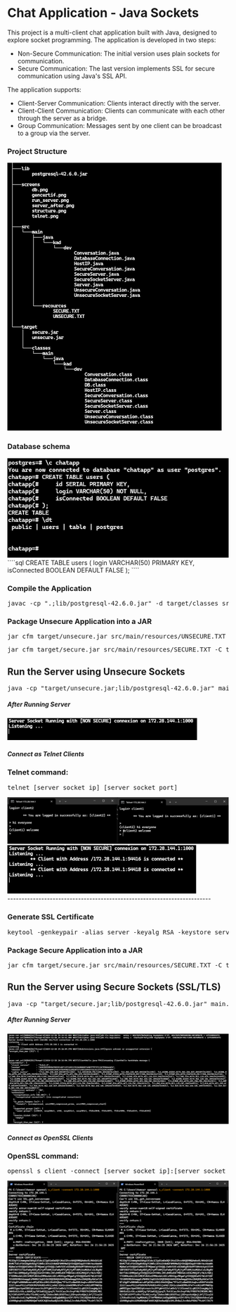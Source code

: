 <h1>Chat Application - Java Sockets</h1>
<p>This project is a multi-client chat application built with Java, designed to explore socket programming. The application is developed in two steps:</p>
<ul>
<li>Non-Secure Communication: The initial version uses plain sockets for communication.</li>
<li>Secure Communication: The last version implements SSL for secure communication using Java's SSL API.</li>
</ul>
<div>
The application supports:
<ul>
<li>Client-Server Communication: Clients interact directly with the server.</li>
<li>Client-Client Communication: Clients can communicate with each other through the server as a bridge.</li>
<li>Group Communication: Messages sent by one client can be broadcast to a group via the server.</li>
</ul>
</div>

<h3>Project Structure</h3>
<img src="./screens/structure.png">
<h3>Database schema</h3>
<img src="./screens/db.png">
````sql
CREATE TABLE users (
        login VARCHAR(50) PRIMARY KEY,
        isConnected BOOLEAN DEFAULT FALSE
);
````
<h3>Compile the Application</h3>
<pre>
javac -cp ".;lib/postgresql-42.6.0.jar" -d target/classes src/main/java/kad/dev/*.java
</pre>
<h3>Package Unsecure Application into a JAR</h3>
<pre>
jar cfm target/unsecure.jar src/main/resources/UNSECURE.TXT -C target/classes . ./lib/postgresql-42.6.0.jar
</pre>
<pre>
jar cfm target/secure.jar src/main/resources/SECURE.TXT -C target/classes . ./lib/postgresql-42.6.0.jar
</pre>
<h2>Run the Server using Unsecure Sockets</h2>
<pre>
java -cp "target/unsecure.jar;lib/postgresql-42.6.0.jar" main.java.kad.dev.Server
</pre>
<h5>After Running Server</h5>
<img src="./screens/run_server.png">
<h5>Connect as Telnet Clients</h5>
<h3>Telnet command:</h3>
<pre>
telnet [server_socket_ip] [server_socket_port]
</pre>
<img src="./screens/telnet.png">
<img src="./screens/server_after.png">
<br>
------------------------------------------------------------------------
<h3>Generate SSL Certificate</h3>
<pre>
keytool -genkeypair -alias server -keyalg RSA -keystore server.jks -validity 365
</pre>
<h3>Package Secure Application into a JAR</h3>
<pre>
jar cfm target/secure.jar src/main/resources/SECURE.TXT -C target/classes . ./lib/postgresql-42.6.0.jar
</pre>
<h2>Run the Server using Secure Sockets (SSL/TLS)</h2>
<pre>
java -cp "target/secure.jar;lib/postgresql-42.6.0.jar" main.java.kad.dev.SecureServer
</pre>
<h5>After Running Server</h5>
<img src="./screens/run_ssl_server.png">
<h5>Connect as OpenSSL Clients</h5>
<h3>OpenSSL command:</h3>
<pre>
openssl s_client -connect [server_socket_ip]:[server_socket_port]
</pre>
<img src="./screens/openssl.png">
